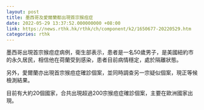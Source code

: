```yaml
---
layout: post
title: 墨西哥及愛爾蘭都出現首宗猴痘症
date: 2022-05-29 13:37:52.000000000 +08:00
link: https://news.rthk.hk/rthk/ch/component/k2/1650677-20220529.htm
categories: rthk
---
```


墨西哥出現首宗猴痘症病例，衛生部表示，患者是一名50歲男子，是美國紐約市的永久居民，相信他在荷蘭受到感染，患者目前病情穩定，處於隔離狀態。

另外，愛爾蘭亦出現首宗猴痘症確診個案，並同時調查另一宗疑似個案，現正等候檢測結果。

目前有大約20個國家，合共出現超過200宗猴痘症確診個案，主要在歐洲國家出現。

